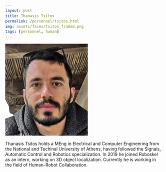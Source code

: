 ```yaml
---
layout: post
title: Thanasis Tsitos
permalink: /personnel/tsitos.html
img: assets/faces/tsitos_framed.png
tags: [personnel, human]
---
```


![Inside post photo](/assets/faces/tsitos.jpeg)

Thanasis Tsitos holds a MEng in Electrical and Computer Engineering
from the National and Techinal University of Athens, having followed
the Signals, Automatic Control and Robotics specialization. In 2019 he
joined Roboskel as an intern, working on 3D object localization.
Currently he is working in the field of Human-Robot Collaboration.

<a href="https://linkedin.com/in/thanasis-tsitos-70262a155" title="Follow him on LinkedIn" target="_blank">
  <span class="fa-stack fa-lg"><i class="fa fa-linkedin fa-stack-1x"></i></span></a>
